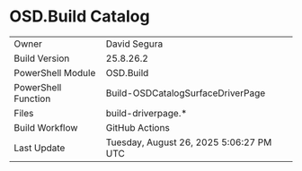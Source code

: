 ﻿# OSD.Build Catalog

| | |
|-|-|
| Owner | David Segura |
| Build Version | 25.8.26.2 |
| PowerShell Module | OSD.Build |
| PowerShell Function | Build-OSDCatalogSurfaceDriverPage |
| Files | build-driverpage.* |
| Build Workflow | GitHub Actions |
| Last Update | Tuesday, August 26, 2025 5:06:27 PM UTC |
